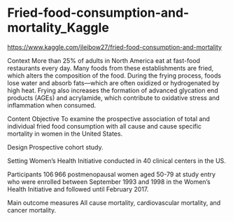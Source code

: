 # Fried-food-consumption-and-mortality_Kaggle
https://www.kaggle.com/jleibow27/fried-food-consumption-and-mortality


Context
More than 25% of adults in North America eat at fast-food restaurants every day. Many foods from these establishments are fried, which alters the composition of the food. During the frying process, foods lose water and absorb fats—which are often oxidized or hydrogenated by high heat. Frying also increases the formation of advanced glycation end products (AGEs) and acrylamide, which contribute to oxidative stress and inflammation when consumed.

Content
Objective To examine the prospective association of total and individual fried food consumption with all cause and cause specific mortality in women in the United States.

Design Prospective cohort study.

Setting Women’s Health Initiative conducted in 40 clinical centers in the US.

Participants 106 966 postmenopausal women aged 50-79 at study entry who were enrolled between September 1993 and 1998 in the Women’s Health Initiative and followed until February 2017.

Main outcome measures All cause mortality, cardiovascular mortality, and cancer mortality.

